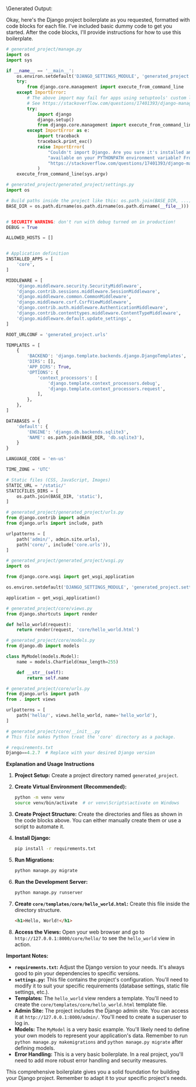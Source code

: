 \Generated Output:

Okay, here's the Django project boilerplate as you requested, formatted with code blocks for each file.  I've included basic dummy code to get you started.  After the code blocks, I'll provide instructions for how to use this boilerplate.

```python
# generated_project/manage.py
import os
import sys

if __name__ == '__main__':
    os.environ.setdefault('DJANGO_SETTINGS_MODULE', 'generated_project.settings')
    try:
        from django.core.management import execute_from_command_line
    except ImportError:
        # The above import may fail for apps using setuptools' custom loaders.
        # See https://stackoverflow.com/questions/17401393/django-manage-py-module-not-found
        try:
            import django
            django.setup()
            from django.core.management import execute_from_command_line
        except ImportError as e:
            import traceback
            traceback.print_exc()
            raise ImportError(
                "Couldn't import Django. Are you sure it's installed and "
                "available on your PYTHONPATH environment variable? From "
                "https://stackoverflow.com/questions/17401393/django-manage-py-module-not-found."
            )
    execute_from_command_line(sys.argv)
```

```python
# generated_project/generated_project/settings.py
import os

# Build paths inside the project like this: os.path.join(BASE_DIR, ...)
BASE_DIR = os.path.dirname(os.path.dirname(os.path.dirname(__file__)))


# SECURITY WARNING: don't run with debug turned on in production!
DEBUG = True

ALLOWED_HOSTS = []


# Application definition
INSTALLED_APPS = [
    'core',
]

MIDDLEWARE = [
    'django.middleware.security.SecurityMiddleware',
    'django.contrib.sessions.middleware.SessionMiddleware',
    'django.middleware.common.CommonMiddleware',
    'django.middleware.csrf.CsrfViewMiddleware',
    'django.contrib.auth.middleware.AuthenticationMiddleware',
    'django.contrib.contenttypes.middleware.ContentTypeMiddleware',
    'django.middleware.default.update_settings',
]

ROOT_URLCONF = 'generated_project.urls'

TEMPLATES = [
    {
        'BACKEND': 'django.template.backends.django.DjangoTemplates',
        'DIRS': [],
        'APP_DIRS': True,
        'OPTIONS': {
            'context_processors': [
                'django.template.context_processors.debug',
                'django.template.context_processors.request',
            ],
        },
    },
]

DATABASES = {
    'default': {
        'ENGINE': 'django.db.backends.sqlite3',
        'NAME': os.path.join(BASE_DIR, 'db.sqlite3'),
    }
}

LANGUAGE_CODE = 'en-us'

TIME_ZONE = 'UTC'

# Static files (CSS, JavaScript, Images)
STATIC_URL = '/static/'
STATICFILES_DIRS = [
    os.path.join(BASE_DIR, 'static'),
]
```

```python
# generated_project/generated_project/urls.py
from django.contrib import admin
from django.urls import include, path

urlpatterns = [
    path('admin/', admin.site.urls),
    path('core/', include('core.urls')),
]
```

```python
# generated_project/generated_project/wsgi.py
import os

from django.core.wsgi import get_wsgi_application

os.environ.setdefault('DJANGO_SETTINGS_MODULE', 'generated_project.settings')

application = get_wsgi_application()
```

```python
# generated_project/core/views.py
from django.shortcuts import render

def hello_world(request):
    return render(request, 'core/hello_world.html')
```

```python
# generated_project/core/models.py
from django.db import models

class MyModel(models.Model):
    name = models.CharField(max_length=255)

    def __str__(self):
        return self.name
```

```python
# generated_project/core/urls.py
from django.urls import path
from . import views

urlpatterns = [
    path('hello/', views.hello_world, name='hello_world'),
]
```

```python
# generated_project/core/__init__.py
# This file makes Python treat the 'core' directory as a package.
```

```python
# requirements.txt
Django==4.2.7  # Replace with your desired Django version
```

**Explanation and Usage Instructions**

1.  **Project Setup:** Create a project directory named `generated_project`.

2.  **Create Virtual Environment (Recommended):**

    ```bash
    python -m venv venv
    source venv/bin/activate  # or venv\Scripts\activate on Windows
    ```

3.  **Create Project Structure:**  Create the directories and files as shown in the code blocks above.  You can either manually create them or use a script to automate it.

4.  **Install Django:**

    ```bash
    pip install -r requirements.txt
    ```

5.  **Run Migrations:**

    ```bash
    python manage.py migrate
    ```

6.  **Run the Development Server:**

    ```bash
    python manage.py runserver
    ```

7.  **Create `core/templates/core/hello_world.html`:**
    Create this file inside the directory structure.
    ```html
    <h1>Hello, World!</h1>
    ```

8.  **Access the Views:** Open your web browser and go to `http://127.0.0.1:8000/core/hello/` to see the `hello_world` view in action.

**Important Notes:**

*   **`requirements.txt`:**  Adjust the Django version to your needs.  It's always good to pin your dependencies to specific versions.
*   **`settings.py`:**  This file contains the project's configuration.  You'll need to modify it to suit your specific requirements (database settings, static file settings, etc.).
*   **Templates:** The `hello_world` view renders a template. You'll need to create the `core/templates/core/hello_world.html` template file.
*   **Admin Site:** The project includes the Django admin site. You can access it at `http://127.0.0.1:8000/admin/`. You'll need to create a superuser to log in.
*   **Models:** The `MyModel` is a very basic example. You'll likely need to define your own models to represent your application's data.  Remember to run `python manage.py makemigrations` and `python manage.py migrate` after defining models.
*   **Error Handling:**  This is a very basic boilerplate.  In a real project, you'll need to add more robust error handling and security measures.

This comprehensive boilerplate gives you a solid foundation for building your Django project. Remember to adapt it to your specific project's needs.